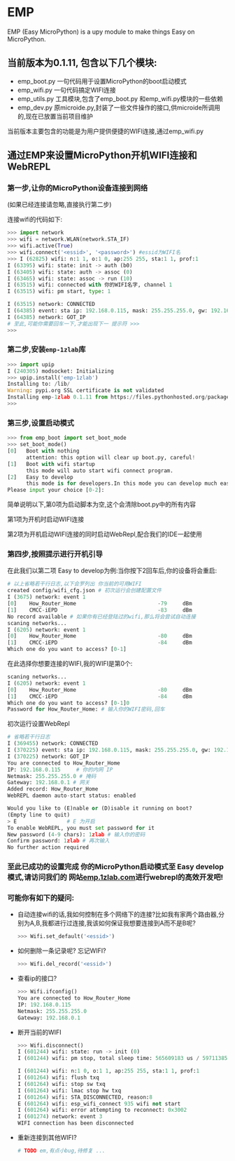 # EMP

EMP (Easy MicroPython) is a upy module to make things Easy on MicroPython.



## 当前版本为0.1.11, 包含以下几个模块:

- emp_boot.py  一句代码用于设置MicroPython的boot启动模式
- emp_wifi.py  一句代码搞定WIFI连接
- emp_utils.py 工具模块,包含了emp_boot.py 和emp_wifi.py模块的一些依赖
- emp_dev.py 原microide.py,封装了一些文件操作的接口,供microide所调用的,现在已放置当前项目维护

当前版本主要包含的功能是为用户提供便捷的WIFI连接,通过emp_wifi.py





## 通过EMP来设置MicroPython开机WIFI连接和WebREPL

### 第一步,让你的MicroPython设备连接到网络

(如果已经连接请忽略,直接执行第二步)

连接wifi的代码如下:

```python
>>> import network
>>> wifi = network.WLAN(network.STA_IF)  
>>> wifi.active(True) 
>>> wifi.connect('<essid>', '<password>') #essid为WIFI名
>>> I (62825) wifi: n:1 1, o:1 0, ap:255 255, sta:1 1, prof:1
I (63395) wifi: state: init -> auth (b0)
I (63405) wifi: state: auth -> assoc (0)
I (63465) wifi: state: assoc -> run (10)
I (63515) wifi: connected with 你的WIFI名字, channel 1
I (63515) wifi: pm start, type: 1

I (63515) network: CONNECTED
I (64385) event: sta ip: 192.168.0.115, mask: 255.255.255.0, gw: 192.168.0.1
I (64385) network: GOT_IP
# 至此,可能你需要回车一下,才能出现下一 提示符 >>>
>>>

```



### 第二步,安装`emp-1zlab`库

```python
>>> import upip
I (240305) modsocket: Initializing
>>> upip.install('emp-1zlab')
Installing to: /lib/
Warning: pypi.org SSL certificate is not validated
Installing emp-1zlab 0.1.11 from https://files.pythonhosted.org/packages/59/95/b9e425d00c195c9beb2e77c0b02020676115c42762a32d61047650e3884b/emp-1zlab-0.1.11.tar.gz
>>> 
```



### 第三步,设置启动模式

```python
>>> from emp_boot import set_boot_mode
>>> set_boot_mode()
[0]   Boot with nothing
      attention: this option will clear up boot.py, careful!
[1]   Boot with wifi startup
      this mode will auto start wifi connect program.
[2]   Easy to develop
      this mode is for developers.In this mode you can develop much easier via EMP-IDE(emp.1zlab.com)
Please input your choice [0-2]: 


```



简单说明以下,第0项为启动脚本为空,这个会清除boot.py中的所有内容

第1项为开机时启动WIFI连接

第2项为开机启动WIFI连接的同时启动WebRepl,配合我们的IDE一起使用



### 第四步,按照提示进行开机引导

在此我们以第二项 Easy to develop为例:当你按下2回车后,你的设备将会重启:

```python
# 以上省略若干行日志,以下会罗列出 你当前的可用WIFI
created config/wifi_cfg.json # 初次运行会创建配置文件
I (3675) network: event 1
[0]    How_Router_Home                          -79     dBm
[1]    CMCC-iEPD                                -83     dBm
No record available # 如果你有已经登陆过的wifi,那么将会尝试自动连接
scaning networks...
I (6205) network: event 1
[0]    How_Router_Home                          -80     dBm
[1]    CMCC-iEPD                                -84     dBm
Which one do you want to access? [0-1]

```

在此选择你想要连接的WIFI,我的WIFI是第0个:

```python
scaning networks...
I (6205) network: event 1
[0]    How_Router_Home                          -80     dBm
[1]    CMCC-iEPD                                -84     dBm
Which one do you want to access? [0-1]0
Password for How_Router_Home: # 输入你的WIFI密码,回车

```

初次运行设置WebRepl

```python
# 省略若干行日志
I (369455) network: CONNECTED
I (370225) event: sta ip: 192.168.0.115, mask: 255.255.255.0, gw: 192.168.0.1
I (370225) network: GOT_IP
You are connected to How_Router_Home
IP: 192.168.0.115     # 你的内网 IP
Netmask: 255.255.255.0 # 掩码
Gateway: 192.168.0.1 # 网关
Added record: How_Router_Home
WebREPL daemon auto-start status: enabled

Would you like to (E)nable or (D)isable it running on boot?
(Empty line to quit)
> E                # E 为开启
To enable WebREPL, you must set password for it
New password (4-9 chars): 1zlab # 输入你的密码
Confirm password: 1zlab # 再次输入
No further action required


```



### 至此已成功的设置完成 你的MicroPython启动模式至 Easy develop模式,请访问我们的 网站[emp.1zlab.com](http://emp.1zlab.com)进行webrepl的高效开发吧!



### 可能你有如下的疑问:

- 自动连接wifi的话,我如何控制在多个网络下的连接?比如我有家两个路由器,分别为A,B,我都进行过连接,我该如何保证我想要连接到A而不是B呢?

  ```python
  >>> Wifi.set_default('<essid>')
  ```

- 如何删除一条记录呢? 忘记WIFI?

  ```python
  >>> Wifi.del_record('<essid>')
  ```

- 查看ip的接口?

  ```python
  >>> Wifi.ifconfig()
  You are connected to How_Router_Home
  IP: 192.168.0.115
  Netmask: 255.255.255.0
  Gateway: 192.168.0.1
  
  ```

- 断开当前的WIFI

  ```python
  >>> Wifi.disconnect()
  I (601244) wifi: state: run -> init (0)
  I (601244) wifi: pm stop, total sleep time: 565609183 us / 597113853 us
  
  I (601244) wifi: n:1 0, o:1 1, ap:255 255, sta:1 1, prof:1
  I (601264) wifi: flush txq
  I (601264) wifi: stop sw txq
  I (601264) wifi: lmac stop hw txq
  I (601264) wifi: STA_DISCONNECTED, reason:8
  E (601264) wifi: esp_wifi_connect 935 wifi not start
  I (601264) wifi: error attempting to reconnect: 0x3002
  I (601274) network: event 3
  WIFI connection has been disconnected
  
  ```

- 重新连接到其他WIFI?

  ```python
  # TODO em,有点小bug,待修复 ...
  ```


